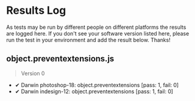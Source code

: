 # Results Log

As tests may be run by different people on different platforms the results are logged here. If you don't see your software version listed here, please run the test in your environment and add the result below. Thanks!

## object.preventextensions.js

> Version 0

- ✔ Darwin photoshop-18: object.preventextensions [pass: 1, fail: 0]
- ✔ Darwin indesign-12: object.preventextensions [pass: 1, fail: 0]
